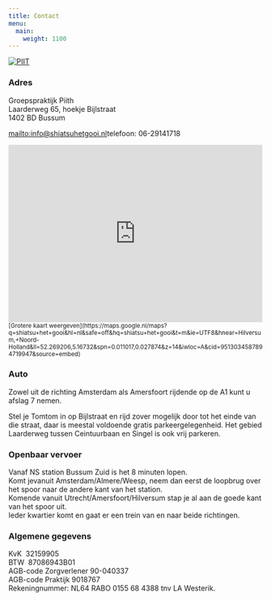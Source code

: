 ```yaml
---
title: Contact
menu:
  main:
    weight: 1100
---
```

[![PIIT](/uploads/piith-logo_medium.png#right)](http://piith.nl)

### Adres

<span>Groepspraktijk Piith\
</span>Laarderweg 65, hoekje Bijlstraat\
1402 BD Bussum

<mailto:info@shiatsuhetgooi.nl>telefoon: 06-29141718

<iframe src="https://maps.google.nl/maps?q=shiatsu+het+gooi&hl=nl&safe=off&hq=shiatsu+het+gooi&t=m&ie=UTF8&hnear=Hilversum,+Noord-Holland&ll=52.269206,5.16732&spn=0.011017,0.027874&z=14&iwloc=A&cid=9513034587894719947&output=embed" frameborder="0" marginwidth="0" marginheight="0" scrolling="no" width="502" height="350"></iframe>  
<small>[Grotere kaart weergeven](https://maps.google.nl/maps?q=shiatsu+het+gooi&hl=nl&safe=off&hq=shiatsu+het+gooi&t=m&ie=UTF8&hnear=Hilversum,+Noord-Holland&ll=52.269206,5.16732&spn=0.011017,0.027874&z=14&iwloc=A&cid=9513034587894719947&source=embed)</small>

### Auto

Zowel uit de richting Amsterdam als Amersfoort rijdende op de A1 kunt u afslag 7 nemen.

Stel je Tomtom in op Bijlstraat en rijd zover mogelijk door tot het einde van die straat, daar is meestal voldoende gratis parkeergelegenheid. Het gebied Laarderweg tussen Ceintuurbaan en Singel is ook vrij parkeren.

### Openbaar vervoer

Vanaf NS station Bussum Zuid is het 8 minuten lopen.\
Komt jevanuit Amsterdam/Almere/Weesp, neem dan eerst de loopbrug over het spoor naar de andere kant van het station.\
Komende vanuit Utrecht/Amersfoort/Hilversum stap je al aan de goede kant van het spoor uit.\
Ieder kwartier komt en gaat er een trein van en naar beide richtingen.

### Algemene gegevens

KvK  32159905\
BTW  87086943B01\
AGB-code Zorgverlener 90-040337\
AGB-code Praktijk 9018767\
<span>Rekeningnummer: NL64 RABO 0155 68 4388 tnv LA Westerik.</span>
